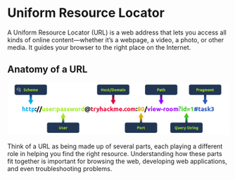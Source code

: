 # Uniform Resource Locator

A Uniform Resource Locator (URL) is a web address that lets you access all kinds of online content—whether it’s a webpage, a video, a photo, or other media. It guides your browser to the right place on the Internet.

## Anatomy of a URL

<div style="text-align: center;">
  <img src="https://raw.githubusercontent.com/h471x/web_application_basics/web/src/assets/03. URL/anatomy.png">
</div>

Think of a URL as being made up of several parts, each playing a different role in helping you find the right resource. Understanding how these parts fit together is important for browsing the web, developing web applications, and even troubleshooting problems.